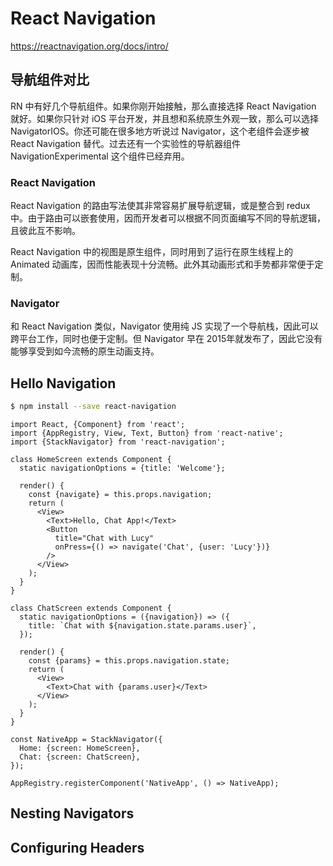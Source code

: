 # React Navigation

https://reactnavigation.org/docs/intro/

## 导航组件对比

RN 中有好几个导航组件。如果你刚开始接触，那么直接选择 React Navigation 就好。如果你只针对 iOS 平台开发，并且想和系统原生外观一致，那么可以选择 NavigatorIOS。你还可能在很多地方听说过 Navigator，这个老组件会逐步被 React Navigation 替代。过去还有一个实验性的导航器组件 NavigationExperimental 这个组件已经弃用。

### React Navigation

React Navigation 的路由写法使其非常容易扩展导航逻辑，或是整合到 redux 中。由于路由可以嵌套使用，因而开发者可以根据不同页面编写不同的导航逻辑，且彼此互不影响。

React Navigation 中的视图是原生组件，同时用到了运行在原生线程上的 Animated 动画库，因而性能表现十分流畅。此外其动画形式和手势都非常便于定制。

### Navigator

和 React Navigation 类似，Navigator 使用纯 JS 实现了一个导航栈，因此可以跨平台工作，同时也便于定制。但 Navigator 早在 2015年就发布了，因此它没有能够享受到如今流畅的原生动画支持。


## Hello Navigation

```bash
$ npm install --save react-navigation
```

```
import React, {Component} from 'react';
import {AppRegistry, View, Text, Button} from 'react-native';
import {StackNavigator} from 'react-navigation';

class HomeScreen extends Component {
  static navigationOptions = {title: 'Welcome'};

  render() {
    const {navigate} = this.props.navigation;
    return (
      <View>
        <Text>Hello, Chat App!</Text>
        <Button
          title="Chat with Lucy"
          onPress={() => navigate('Chat', {user: 'Lucy'})}
        />
      </View>
    );
  }
}

class ChatScreen extends Component {
  static navigationOptions = ({navigation}) => ({
    title: `Chat with ${navigation.state.params.user}`,
  });

  render() {
    const {params} = this.props.navigation.state;
    return (
      <View>
        <Text>Chat with {params.user}</Text>
      </View>
    );
  }
}

const NativeApp = StackNavigator({
  Home: {screen: HomeScreen},
  Chat: {screen: ChatScreen},
});

AppRegistry.registerComponent('NativeApp', () => NativeApp);
```


## Nesting Navigators


## Configuring Headers

